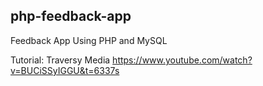 ## php-feedback-app
Feedback App Using PHP and MySQL

Tutorial: Traversy Media https://www.youtube.com/watch?v=BUCiSSyIGGU&t=6337s
